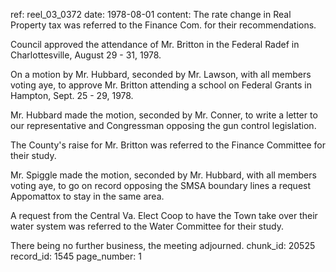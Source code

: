 ref: reel_03_0372
date: 1978-08-01
content: The rate change in Real Property tax was referred to the Finance Com. for their recommendations.

Council approved the attendance of Mr. Britton in the Federal Radef in Charlottesville, August 29 - 31, 1978.

On a motion by Mr. Hubbard, seconded by Mr. Lawson, with all members voting aye, to approve Mr. Britton attending a school on Federal Grants in Hampton, Sept. 25 - 29, 1978.

Mr. Hubbard made the motion, seconded by Mr. Conner, to write a letter to our representative and Congressman opposing the gun control legislation.

The County's raise for Mr. Britton was referred to the Finance Committee for their study.

Mr. Spiggle made the motion, seconded by Mr. Hubbard, with all members voting aye, to go on record opposing the SMSA boundary lines a request Appomattox to stay in the same area.

A request from the Central Va. Elect Coop to have the Town take over their water system was referred to the Water Committee for their study.

There being no further business, the meeting adjourned.
chunk_id: 20525
record_id: 1545
page_number: 1

